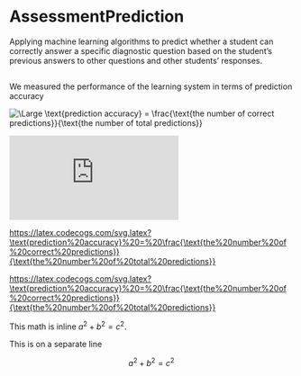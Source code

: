 # AssessmentPrediction
Applying machine learning algorithms to predict whether a student can correctly answer a specific diagnostic question based on the student’s previous answers to other questions and other students’ responses.

## 
We measured the performance of the learning system in terms of prediction accuracy 

<img src="https://latex.codecogs.com/svg.latex?\Large&space;\text{prediction accuracy} = \frac{\text{the number of correct predictions}}{\text{the number of total predictions}}" title="\Large \text{prediction accuracy} = \frac{\text{the number of correct predictions}}{\text{the number of total predictions}}" />

![\Large \text{prediction accuracy} = \frac{\text{the number of correct predictions}}{\text{the number of total predictions}}](https://latex.codecogs.com/svg.latex?x%3D%5Cfrac%7B-b%5Cpm%5Csqrt%7Bb%5E2-4ac%7D%7D%7B2a%7D)


https://latex.codecogs.com/svg.latex?\text{prediction%20accuracy}%20=%20\frac{\text{the%20number%20of%20correct%20predictions}}{\text{the%20number%20of%20total%20predictions}}


https://latex.codecogs.com/svg.latex?\text{prediction%20accuracy}%20=%20\frac{\text{the%20number%20of%20correct%20predictions}}{\text{the%20number%20of%20total%20predictions}}


This math is inline $`a^2+b^2=c^2`$.

This is on a separate line

```math
a^2+b^2=c^2
```

